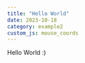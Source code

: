 ```yaml
---
title: "Hello World"
date: 2023-10-18
category: example2
custom_js: mouse_coords
---
```


Hello World :)
